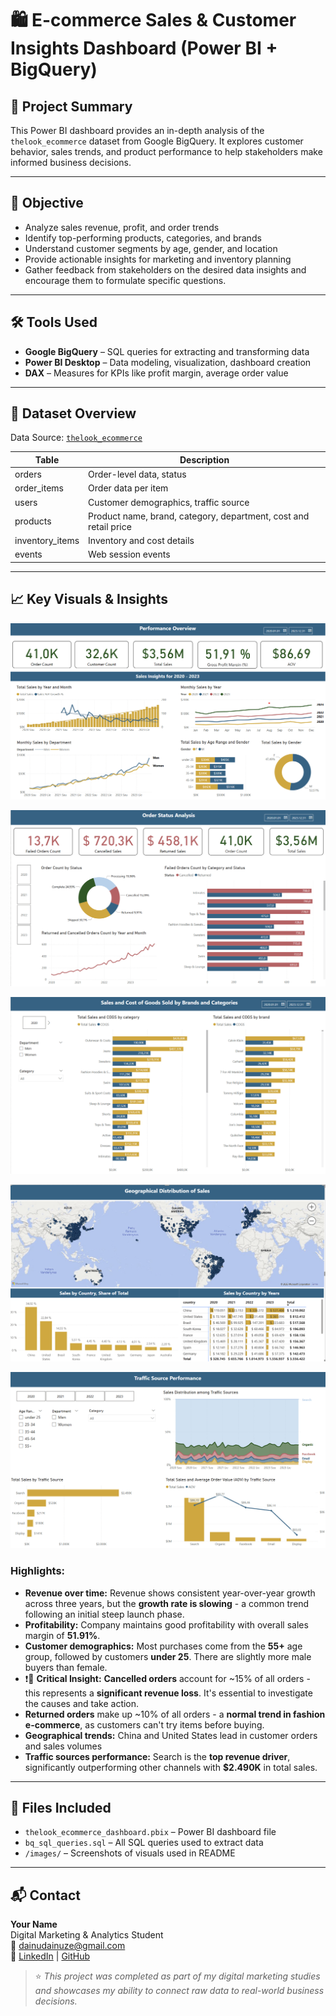 # 🛍️ E-commerce Sales & Customer Insights Dashboard (Power BI + BigQuery)

## 🧠 Project Summary

This Power BI dashboard provides an in-depth analysis of the `thelook_ecommerce` dataset from Google BigQuery. It explores customer behavior, sales trends, and product performance to help stakeholders make informed business decisions.

---

## 🎯 Objective

- Analyze sales revenue, profit, and order trends
- Identify top-performing products, categories, and brands
- Understand customer segments by age, gender, and location
- Provide actionable insights for marketing and inventory planning
- Gather feedback from stakeholders on the desired data insights and encourage them to formulate specific questions.

---

## 🛠️ Tools Used

- **Google BigQuery** – SQL queries for extracting and transforming data  
- **Power BI Desktop** – Data modeling, visualization, dashboard creation  
- **DAX** – Measures for KPIs like profit margin, average order value

---

## 📂 Dataset Overview

Data Source: [`thelook_ecommerce`](https://console.cloud.google.com/bigquery?project=bigquery-public-data&p=bigquery-public-data&d=thelook_ecommerce&page=dataset)

| Table | Description |
|-------|-------------|
| orders | Order-level data, status |
| order_items | Order data per item |
| users | Customer demographics, traffic source |
| products | Product name, brand, category, department, cost and retail price |
| inventory_items | Inventory and cost details |
| events | Web session events

---

## 📈 Key Visuals & Insights

![Sales Overview](./images/sales-overview.png)

![Sales by Order Status](./images/by-order-status.png)

![Sales by Brands and Categories](./images/by-brands-categories.png)

![Geographical Sales](./images/geographical-sales.png)

![Sales by Traffic Sources](./images/by-traffic-sources.png)

### Highlights:

- **Revenue over time:** Revenue shows consistent year-over-year growth across three years, but the **growth rate is slowing** - a common trend following an initial steep launch phase.
- **Profitability:** Company maintains good profitability with overall sales margin of **51.91%**.
- **Customer demographics:** Most purchases come from the **55+** age group, followed by customers **under 25**. There are slightly more male buyers than female.
- ❗🚨 **Critical Insight:** **Cancelled orders** account for ~15% of all orders - this represents a **significant revenue loss**. It's essential to investigate the causes and take action.  
- **Returned orders** make up ~10% of all orders - a **normal trend in fashion e-commerce**, as customers can't try items before buying.
- **Geographical trends:** China and United States lead in customer orders and sales volumes
- **Traffic sources performance:** Search is the **top revenue driver**, significantly outperforming other channels with **$2.490K** in total sales.

---

## 📁 Files Included

- `thelook_ecommerce_dashboard.pbix` – Power BI dashboard file
- `bq_sql_queries.sql` – All SQL queries used to extract data
- `/images/` – Screenshots of visuals used in README

---

## 📬 Contact

**Your Name**  
Digital Marketing & Analytics Student  
📧 dainudainuze@gmail.com  
🔗 [LinkedIn](https://www.linkedin.com/in/daina-siauciulyte-38a14269/) | [GitHub](https://github.com/Dainuze)

> ⭐ _This project was completed as part of my digital marketing studies and showcases my ability to connect raw data to real-world business decisions._

